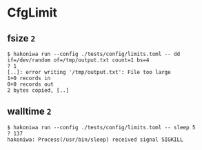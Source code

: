 # CfgLimit

## fsize `2`

```console
$ hakoniwa run --config ./tests/config/limits.toml -- dd if=/dev/random of=/tmp/output.txt count=1 bs=4
? 1
[..]: error writing '/tmp/output.txt': File too large
1+0 records in
0+0 records out
2 bytes copied, [..]

```

## walltime `2`

```console
$ hakoniwa run --config ./tests/config/limits.toml -- sleep 5
? 137
hakoniwa: Process(/usr/bin/sleep) received signal SIGKILL

```
